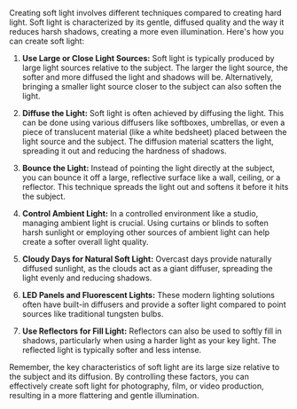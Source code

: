 Creating soft light involves different techniques compared to creating hard light. Soft light is characterized by its gentle, diffused quality and the way it reduces harsh shadows, creating a more even illumination. Here's how you can create soft light:

1. **Use Large or Close Light Sources:** Soft light is typically produced by large light sources relative to the subject. The larger the light source, the softer and more diffused the light and shadows will be. Alternatively, bringing a smaller light source closer to the subject can also soften the light.

2. **Diffuse the Light:** Soft light is often achieved by diffusing the light. This can be done using various diffusers like softboxes, umbrellas, or even a piece of translucent material (like a white bedsheet) placed between the light source and the subject. The diffusion material scatters the light, spreading it out and reducing the hardness of shadows.

3. **Bounce the Light:** Instead of pointing the light directly at the subject, you can bounce it off a large, reflective surface like a wall, ceiling, or a reflector. This technique spreads the light out and softens it before it hits the subject.

4. **Control Ambient Light:** In a controlled environment like a studio, managing ambient light is crucial. Using curtains or blinds to soften harsh sunlight or employing other sources of ambient light can help create a softer overall light quality.

5. **Cloudy Days for Natural Soft Light:** Overcast days provide naturally diffused sunlight, as the clouds act as a giant diffuser, spreading the light evenly and reducing shadows.

6. **LED Panels and Fluorescent Lights:** These modern lighting solutions often have built-in diffusers and provide a softer light compared to point sources like traditional tungsten bulbs.

7. **Use Reflectors for Fill Light:** Reflectors can also be used to softly fill in shadows, particularly when using a harder light as your key light. The reflected light is typically softer and less intense.

Remember, the key characteristics of soft light are its large size relative to the subject and its diffusion. By controlling these factors, you can effectively create soft light for photography, film, or video production, resulting in a more flattering and gentle illumination.